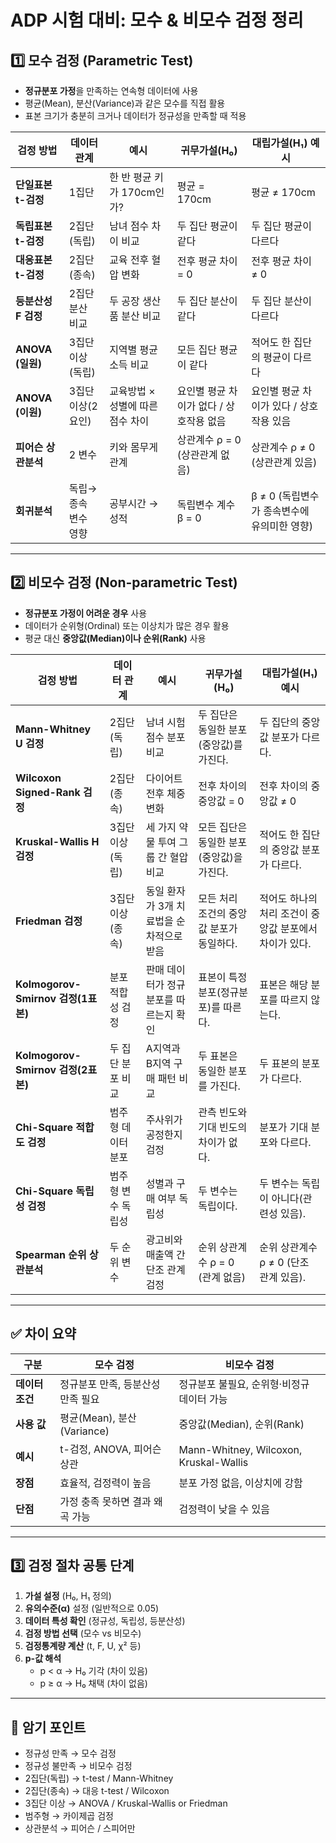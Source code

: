 # ADP 시험 대비: 모수 & 비모수 검정 정리

## 1️⃣ 모수 검정 (Parametric Test)

- **정규분포 가정**을 만족하는 연속형 데이터에 사용
- 평균(Mean), 분산(Variance)과 같은 모수를 직접 활용
- 표본 크기가 충분히 크거나 데이터가 정규성을 만족할 때 적용

| 검정 방법              | 데이터 관계       | 예시                                | 귀무가설(H₀)                                            | 대립가설(H₁) 예시                                                |
|------------------------|-------------------|-------------------------------------|---------------------------------------------------------|------------------------------------------------------------------|
| **단일표본 t-검정**    | 1집단             | 한 반 평균 키가 170cm인가?           | 평균 = 170cm                                            | 평균 ≠ 170cm                                                     |
| **독립표본 t-검정**    | 2집단(독립)        | 남녀 점수 차이 비교                  | 두 집단 평균이 같다                                     | 두 집단 평균이 다르다                                             |
| **대응표본 t-검정**    | 2집단(종속)        | 교육 전후 혈압 변화                  | 전후 평균 차이 = 0                                      | 전후 평균 차이 ≠ 0                                               |
| **등분산성 F 검정**    | 2집단 분산 비교    | 두 공장 생산품 분산 비교             | 두 집단 분산이 같다                                     | 두 집단 분산이 다르다                                             |
| **ANOVA (일원)**       | 3집단 이상(독립)   | 지역별 평균 소득 비교                 | 모든 집단 평균이 같다                                   | 적어도 한 집단의 평균이 다르다                                    |
| **ANOVA (이원)**       | 3집단 이상(2 요인)  | 교육방법 × 성별에 따른 점수 차이      | 요인별 평균 차이가 없다 / 상호작용 없음                 | 요인별 평균 차이가 있다 / 상호작용 있음                          |
| **피어슨 상관분석**    | 2 변수             | 키와 몸무게 관계                     | 상관계수 ρ = 0 (상관관계 없음)                         | 상관계수 ρ ≠ 0 (상관관계 있음)                                   |
| **회귀분석**           | 독립→종속 변수 영향 | 공부시간 → 성적                      | 독립변수 계수 β = 0                                     | β ≠ 0 (독립변수가 종속변수에 유의미한 영향)                       |

---

## 2️⃣ 비모수 검정 (Non-parametric Test)

- **정규분포 가정이 어려운 경우** 사용
- 데이터가 순위형(Ordinal) 또는 이상치가 많은 경우 활용
- 평균 대신 **중앙값(Median)이나 순위(Rank)** 사용

| 검정 방법                     | 데이터 관계         | 예시                                       | 귀무가설(H₀)                                                | 대립가설(H₁) 예시                                                      |
|-------------------------------|---------------------|--------------------------------------------|-------------------------------------------------------------|------------------------------------------------------------------------|
| **Mann-Whitney U 검정**       | 2집단(독립)         | 남녀 시험 점수 분포 비교                   | 두 집단은 동일한 분포(중앙값)를 가진다.                    | 두 집단의 중앙값 분포가 다르다.                                       |
| **Wilcoxon Signed-Rank 검정** | 2집단(종속)         | 다이어트 전후 체중 변화                     | 전후 차이의 중앙값 = 0                                     | 전후 차이의 중앙값 ≠ 0                                                 |
| **Kruskal-Wallis H 검정**     | 3집단 이상(독립)     | 세 가지 약물 투여 그룹 간 혈압 비교          | 모든 집단은 동일한 분포(중앙값)을 가진다.                  | 적어도 한 집단의 중앙값 분포가 다르다.                                |
| **Friedman 검정**             | 3집단 이상(종속)     | 동일 환자가 3개 치료법을 순차적으로 받음       | 모든 처리 조건의 중앙값 분포가 동일하다.                    | 적어도 하나의 처리 조건이 중앙값 분포에서 차이가 있다.                  |
| **Kolmogorov-Smirnov 검정(1표본)** | 분포 적합성 검정      | 판매 데이터가 정규분포를 따르는지 확인        | 표본이 특정 분포(정규분포)를 따른다.                        | 표본은 해당 분포를 따르지 않는다.                                     |
| **Kolmogorov-Smirnov 검정(2표본)** | 두 집단 분포 비교      | A지역과 B지역 구매 패턴 비교                  | 두 표본은 동일한 분포를 가진다.                             | 두 표본의 분포가 다르다.                                               |
| **Chi-Square 적합도 검정**     | 범주형 데이터 분포     | 주사위가 공정한지 검정                       | 관측 빈도와 기대 빈도의 차이가 없다.                        | 분포가 기대 분포와 다르다.                                             |
| **Chi-Square 독립성 검정**     | 범주형 변수 독립성     | 성별과 구매 여부 독립성                      | 두 변수는 독립이다.                                         | 두 변수는 독립이 아니다(관련성 있음).                                 |
| **Spearman 순위 상관분석**     | 두 순위 변수          | 광고비와 매출액 간 단조 관계 검정             | 순위 상관계수 ρ = 0 (관계 없음)                            | 순위 상관계수 ρ ≠ 0 (단조 관계 있음).                                 |

---

## ✅ 차이 요약

| 구분           | 모수 검정                            | 비모수 검정                               |
|----------------|--------------------------------------|-------------------------------------------|
| **데이터 조건** | 정규분포 만족, 등분산성 만족 필요         | 정규분포 불필요, 순위형·비정규 데이터 가능 |
| **사용 값**     | 평균(Mean), 분산(Variance)            | 중앙값(Median), 순위(Rank)                 |
| **예시**        | t-검정, ANOVA, 피어슨 상관             | Mann-Whitney, Wilcoxon, Kruskal-Wallis     |
| **장점**        | 효율적, 검정력이 높음                  | 분포 가정 없음, 이상치에 강함               |
| **단점**        | 가정 충족 못하면 결과 왜곡 가능          | 검정력이 낮을 수 있음                       |

---

## 3️⃣ 검정 절차 공통 단계

1. **가설 설정** (H₀, H₁ 정의)
2. **유의수준(α)** 설정 (일반적으로 0.05)
3. **데이터 특성 확인** (정규성, 독립성, 등분산성)
4. **검정 방법 선택** (모수 vs 비모수)
5. **검정통계량 계산** (t, F, U, χ² 등)
6. **p-값 해석**
   - p < α → H₀ 기각 (차이 있음)
   - p ≥ α → H₀ 채택 (차이 없음)

---

## 📌 암기 포인트

- 정규성 만족 → 모수 검정  
- 정규성 불만족 → 비모수 검정  
- 2집단(독립) → t-test / Mann-Whitney  
- 2집단(종속) → 대응 t-test / Wilcoxon  
- 3집단 이상 → ANOVA / Kruskal-Wallis or Friedman  
- 범주형 → 카이제곱 검정  
- 상관분석 → 피어슨 / 스피어만

